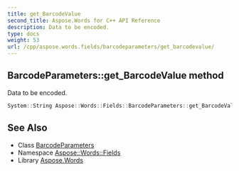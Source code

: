 ```yaml
---
title: get_BarcodeValue
second_title: Aspose.Words for C++ API Reference
description: Data to be encoded.
type: docs
weight: 53
url: /cpp/aspose.words.fields/barcodeparameters/get_barcodevalue/
---
```

## BarcodeParameters::get_BarcodeValue method


Data to be encoded.

```cpp
System::String Aspose::Words::Fields::BarcodeParameters::get_BarcodeValue() const
```

## See Also

* Class [BarcodeParameters](../)
* Namespace [Aspose::Words::Fields](../../)
* Library [Aspose.Words](../../../)

